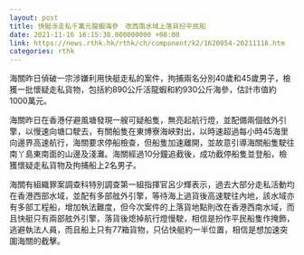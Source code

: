 ```yaml
---
layout: post
title: 快艇涉走私千萬元龍蝦海參　改西南水域上落貨扮平民船
date: 2021-11-16 16:15:38.000000000 +08:00
link: https://news.rthk.hk/rthk/ch/component/k2/1620054-20211116.htm
categories: rthk
---
```


海關昨日偵破一宗涉嫌利用快艇走私的案件，拘捕兩名分別40歲和45歲男子，檢獲一批懷疑走私貨物，包括約890公斤活龍蝦和約930公斤海參，估計市值約1000萬元。

海關昨日在香港仔避風塘發現一艘可疑船隻，無亮起航行燈，並配備兩個舷外引擎，以慢速向塘口駛去，有關船隻在東博寮海峽對出，以時速超過每小時45海里向邊界高速航行，海關要求停船檢查，但船隻加速離開，並故意引導海關船隻駛往南丫島東南面的山邊及淺灘。海關經過10分鐘追截後，成功截停船隻並登船，檢獲懷疑走私貨物及拘捕船上2名男子。

海關有組織罪案調查科特別調查第一組指揮官呂少輝表示，過去大部分走私活動均在香港西部水域，並配有多部舷外引擎，等待海上過貨後高速駛往內地，該水域亦有多部工程船，增加執法難度，但今次案件的上落貨地點則改在香港西南水域，而且快艇只有兩部舷外引擎，落貨後熄掉航行燈慢駛，相信是扮作平民船隻作掩飾，逃避執法人員，而且船上只有77箱貨物，只佔快艇約一半位置，相信是想加速突圍海關的截擊。
